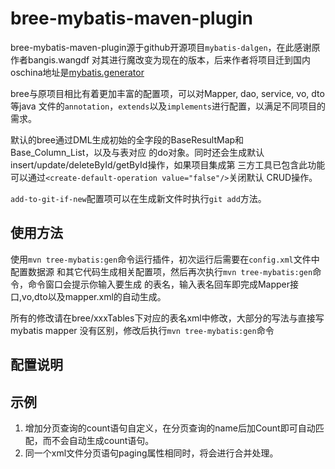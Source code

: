 # bree-mybatis-maven-plugin

bree-mybatis-maven-plugin源于github开源项目`mybatis-dalgen`，在此感谢原作者bangis.wangdf
对其进行魔改变为现在的版本，后来作者将项目迁到国内oschina地址是[mybatis.generator](https://gitee.com/bangis/mybatis.generator)

bree与原项目相比有着更加丰富的配置项，可以对Mapper, dao, service, vo, dto等java
文件的`annotation`，`extends`以及`implements`进行配置，以满足不同项目的需求。

默认的bree通过DML生成初始的全字段的BaseResultMap和Base_Column_List，以及与表对应
的do对象。同时还会生成默认insert/update/deleteById/getById操作，如果项目集成第
三方工具已包含此功能可以通过`<create-default-operation value="false"/>`关闭默认
CRUD操作。

`add-to-git-if-new`配置项可以在生成新文件时执行`git add`方法。

## 使用方法

使用`mvn tree-mybatis:gen`命令运行插件，初次运行后需要在`config.xml`文件中配置数据源
和其它代码生成相关配置项，然后再次执行`mvn tree-mybatis:gen`命令，命令窗口会提示你输入要生成
的表名，输入表名回车即完成Mapper接口,vo,dto以及mapper.xml的自动生成。

所有的修改请在bree/xxxTables下对应的表名xml中修改，大部分的写法与直接写mybatis mapper
没有区别，修改后执行`mvn tree-mybatis:gen`命令

## 配置说明

## 示例

1. 增加分页查询的count语句自定义，在分页查询的name后加Count即可自动匹配，而不会自动生成count语句。
2. 同一个xml文件分页语句paging属性相同时，将会进行合并处理。
